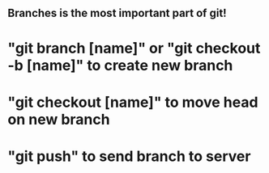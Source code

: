 ## Branches is the most important part of git!

# "git branch [name]" or "git checkout -b [name]" to create new branch
# "git checkout [name]" to move head on new branch
# "git push" to send branch to server 